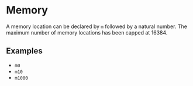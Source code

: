 # Memory

A memory location can be declared by `m` followed by a natural number. The maximum number of memory locations has been capped at 16384.


## Examples

* `m0`
* `m10`
* `m1000`